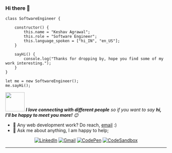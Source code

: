 ### Hi there 👋

<!--
**keshavkagrawal28/keshavkagrawal28** is a ✨ _special_ ✨ repository because its `README.md` (this file) appears on your GitHub profile.

Here are some ideas to get you started:

- 🔭 I’m currently working on ...
- 🌱 I’m currently learning ...
- 👯 I’m looking to collaborate on ...
- 🤔 I’m looking for help with ...
- 💬 Ask me about ...
- 📫 How to reach me: ...
- 😄 Pronouns: ...
- ⚡ Fun fact: ...
-->

```
class SoftwareEngineer {

    constructor() {
        this.name = "Keshav Agrawal";
        this.role = "Software Engineer";
        this.language_spoken = ["hi_IN", "en_US"];
    }

    sayHi() {
        console.log("Thanks for dropping by, hope you find some of my work interesting.");
    }
}

let me = new SoftwareEngineer();
me.sayHi();
```
<img src="https://media.giphy.com/media/LnQjpWaON8nhr21vNW/giphy.gif" width="60"> <em><b>I love connecting with different people</b> so if you want to say <b>hi, I'll be happy to meet you more!</b> 😊</em>

- 💼 Any web development work? Do reach, [email](mailto:keshavkagrawal28@gmail.com) :)
- 💬 Ask me about anything, I am happy to help;

<div align="center">
  <a href="https://www.linkedin.com/in/your_username/"><img src="https://img.shields.io/badge/LinkedIn-Profile-blue?style=flat-square&logo=linkedin" alt="LinkedIn"></a>
  <a href="mailto:your_email@gmail.com"><img src="https://img.shields.io/badge/Gmail-Email-red?style=flat-square&logo=gmail" alt="Gmail"></a>
  <a href="https://codepen.io/your_username"><img src="https://img.shields.io/badge/CodePen-Profile-black?style=flat-square&logo=codepen" alt="CodePen"></a>
  <a href="https://codesandbox.io/u/your_username"><img src="https://img.shields.io/badge/CodeSandbox-Profile-yellow?style=flat-square&logo=codesandbox" alt="CodeSandbox"></a>
</div>

<hr/>
